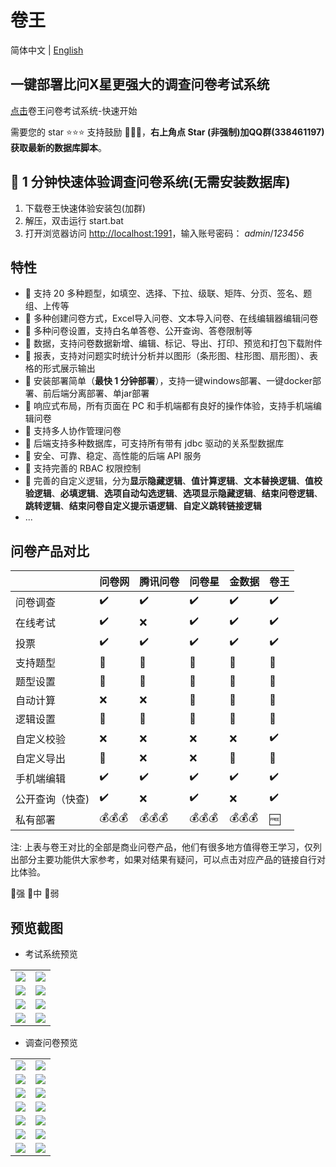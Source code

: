 # 卷王

简体中文 | [English](./README.en-us.md)

## 一键部署比问X星更强大的调查问卷考试系统

[点击](https://wj.surveyking.cn/s/start)卷王问卷考试系统-快速开始

需要您的 star ⭐️⭐️⭐️ 支持鼓励 🙏🙏🙏，**右上角点 Star (非强制)加QQ群(338461197)获取最新的数据库脚本**。

## 🚀 1 分钟快速体验调查问卷系统(无需安装数据库)

1. 下载卷王快速体验安装包(加群)
2. 解压，双击运行 start.bat
3. 打开浏览器访问 [http://localhost:1991](http://localhost:1991)，输入账号密码： *admin*/*123456*

## 特性

- 🥇 支持 20 多种题型，如填空、选择、下拉、级联、矩阵、分页、签名、题组、上传等
- 🎉 多种创建问卷方式，Excel导入问卷、文本导入问卷、在线编辑器编辑问卷
- 💪 多种问卷设置，支持白名单答卷、公开查询、答卷限制等
- 🎇 数据，支持问卷数据新增、编辑、标记、导出、打印、预览和打包下载附件
- 🎨 报表，支持对问题实时统计分析并以图形（条形图、柱形图、扇形图）、表格的形式展示输出
- 🚀 安装部署简单（**最快 1 分钟部署**），支持一键windows部署、一键docker部署、前后端分离部署、单jar部署
- 🥊 响应式布局，所有页面在 PC 和手机端都有良好的操作体验，支持手机端编辑问卷
- 👬 支持多人协作管理问卷
- 🎁 后端支持多种数据库，可支持所有带有 jdbc 驱动的关系型数据库
- 🐯 安全、可靠、稳定、高性能的后端 API 服务
- 🙆 支持完善的 RBAC 权限控制
- 🦋 完善的自定义逻辑，分为**显示隐藏逻辑**、**值计算逻辑**、**文本替换逻辑**、**值校验逻辑**、**必填逻辑**、**选项自动勾选逻辑**、**选项显示隐藏逻辑**、**结束问卷逻辑**、**跳转逻辑**、**结束问卷自定义提示语逻辑**、**自定义跳转链接逻辑**
- ...

## 问卷产品对比

|                 | 问卷网 | 腾讯问卷 | 问卷星 | 金数据 | 卷王 |
| --------------- | ------ | -------- | ------ | ------ | ---- |
| 问卷调查        | ✔️   | ✔️     | ✔️   | ✔️   | ✔️ |
| 在线考试        | ✔️   | ❌       | ✔️   | ✔️   | ✔️ |
| 投票            | ✔️   | ✔️     | ✔️   | ✔️   | ✔️ |
| 支持题型        | 🥇     | 🥉       | 🥇     | 🥈     | 🥈   |
| 题型设置        | 🥇     | 🥉       | 🥇     | 🥇     | 🥇   |
| 自动计算        | ❌     | ❌       | 🥉     | 🥈     | 🥇   |
| 逻辑设置        | 🥈     | 🥈       | 🥈     | 🥈     | 🥇   |
| 自定义校验      | ❌     | ❌       | ❌     | ❌     | ✔️ |
| 自定义导出      | 🥈     | ❌       | ❌     | 🥉     | 🥇   |
| 手机端编辑      | ✔️   | ✔️     | ✔️   | ✔️   | ✔️ |
| 公开查询（快查) | ✔️   | ❌       | ✔️   | ❌     | ✔️ |
| 私有部署        | 💰💰💰 | 💰💰💰   | 💰💰💰 | 💰💰💰 | 🆓   |

注: 上表与卷王对比的全部是商业问卷产品，他们有很多地方值得卷王学习，仅列出部分主要功能供大家参考，如果对结果有疑问，可以点击对应产品的链接自行对比体验。

🥇强  🥈中 🥉弱

## 预览截图

* 考试系统预览

<table>
    <tr>
        <td><img src="docs/images/exam-editor.jpg"/></td>
        <td><img src="docs/images/exam-import.jpg"/></td>
    </tr>
     <tr>
        <td><img src="docs/images/exam-pc-prev.jpg"/></td>
        <td><img src="docs/images/exam-mb-preview.jpeg"/></td>
    </tr>
     <tr>
        <td><img src="docs/images/exam-repo-list.jpg"/></td>
        <td><img src="docs/images/exam-repo-pick.jpg"/></td>
    </tr>
     <tr>
        <td><img src="docs/images/exam-repo-qedit.jpg"/></td>
        <td><img src="docs/images/exam-repo.jpg"/></td>
    </tr>
</table>

* 调查问卷预览

<table>
    <tr>
        <td><img src="docs/images/survey-editor.jpg"/></td>
        <td><img src="docs/images/survey-editor-formula.jpg"/></td>
    </tr>
    <tr>
        <td><img src="docs/images/survey-editor-preview.jpg"/></td>
        <td><img src="docs/images/survey-imp.jpg"/></td>
    </tr>
    <tr>
        <td><img src="docs/images/survey-export.jpg"/></td>
        <td><img src="docs/images/survey-exp-preview.jpg"/></td>
    </tr>
    <tr>
        <td><img src="docs/images/survey-exp-formula.jpg"/></td>
        <td><img src="docs/images/survey-formula.jpg"/></td>
    </tr>
    <tr>
        <td><img src="docs/images/survey-editor-preview.jpg"/></td>
        <td><img src="docs/images/survey-prev-mbmi.jpeg"/></td>
    </tr>
    <tr>
        <td><img src="docs/images/survey-report.jpg"/></td>
        <td><img src="docs/images/survey-setting.jpg"/></td>
    </tr>
    <tr>
        <td><img src="docs/images/survey-sys.jpg"/></td>
        <td><img src="docs/images/survey-post.jpg"/></td>
    </tr>
</table>
